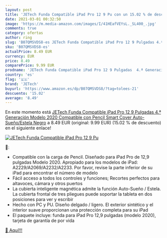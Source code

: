 ```yaml
---
layout: post
title: 'JETech Funda Compatible iPad Pro 12 9 Pu con un 15.02 % de descuento'
date: 2021-03-01 00:32:50
image: 'https://m.media-amazon.com/images/I/41HEafVEYsL._SL400_.jpg'
comments: true
category: ofertas
author: ring
slug: 'B07QMSVDS8-es JETech Funda Compatible iPad Pro 12 9 Pulgadas 4.ª...'
sku: 'B07QMSVDS8-es'
actualPrice: 8.49 EUR
currency: EUR
price: 8.49
comparePrice: 9.99 EUR
prodname: 'JETech Funda Compatible iPad Pro 12 9 Pulgadas  4.ª Generación  Modelo 2020   Compatible con Pencil  Smart Cover Auto-Sueño/Estela  Negro'
country: 'es'
flag: '🇪🇸'
brand: 'JETech'
buyurl: 'https://www.amazon.es/dp/B07QMSVDS8/?tag=tolees-21'
descuento: '15.02'
average: '8.49'
---
```


En este momento está [JETech Funda Compatible iPad Pro 12 9 Pulgadas  4.ª Generación  Modelo 2020   Compatible con Pencil  Smart Cover Auto-Sueño/Estela  Negro](https://www.amazon.es/dp/B07QMSVDS8/?tag=tolees-21) a 8.49 EUR (original: 9.99 EUR) (15.02 %  de descuento) en el siguiente enlace!

[![JETech Funda Compatible iPad Pro 12 9 Pu](https://m.media-amazon.com/images/I/41HEafVEYsL._SL400_.jpg)](https://www.amazon.es/dp/B07QMSVDS8/?tag=tolees-21)

🔎:

- Compatible con la carga de Pencil. Diseñado para iPad Pro de 12,9 pulgadas Modelo 2020. Apropiado para los modelos de iPad: A2229/A2069/A2232/A2233. Por favor, revise la parte inferior de su iPad para encontrar el número de modelo
- Fácil acceso a todos los controles y funciones; Recortes perfectos para altavoces, cámara y otros puertos
- La cubierta inteligente magnética admite la función Auto-Sueño / Estela. La cubierta frontal de tres pliegues puede soportar la tableta en dos posiciones para ver y escribir
- Hecho con PC y PU. Diseño delgado / ligero. El exterior sintético y el interior suave proporcionan una protección completa para su iPad
- El paquete incluye: funda para iPad Pro 12,9 pulgadas (modelo 2020), tarjeta de garantía de por vida

[🛒 Aquí!!!](https://www.amazon.es/dp/B07QMSVDS8/?tag=tolees-21)
